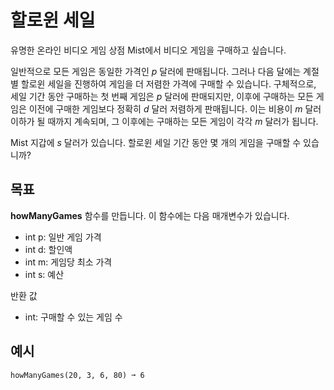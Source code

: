 # 할로윈 세일

유명한 온라인 비디오 게임 상점 Mist에서 비디오 게임을 구매하고 싶습니다.

일반적으로 모든 게임은 동일한 가격인 *p* 달러에 판매됩니다. 그러나 다음 달에는 계절별 할로윈 세일을 진행하여 게임을 더 저렴한 가격에 구매할 수 있습니다. 구체적으로, 세일 기간 동안 구매하는 첫 번째 게임은 *p* 달러에 판매되지만, 이후에 구매하는 모든 게임은 이전에 구매한 게임보다 정확히 *d* 달러 저렴하게 판매됩니다. 이는 비용이 *m* 달러 이하가 될 때까지 계속되며, 그 이후에는 구매하는 모든 게임이 각각 *m* 달러가 됩니다.

Mist 지갑에 *s* 달러가 있습니다. 할로윈 세일 기간 동안 몇 개의 게임을 구매할 수 있습니까?

## 목표
**howManyGames** 함수를 만듭니다. 이 함수에는 다음 매개변수가 있습니다.
- int p: 일반 게임 가격
- int d: 할인액
- int m: 게임당 최소 가격
- int s: 예산

반환 값
- int: 구매할 수 있는 게임 수

## 예시
```text
howManyGames(20, 3, 6, 80) ➞ 6
```